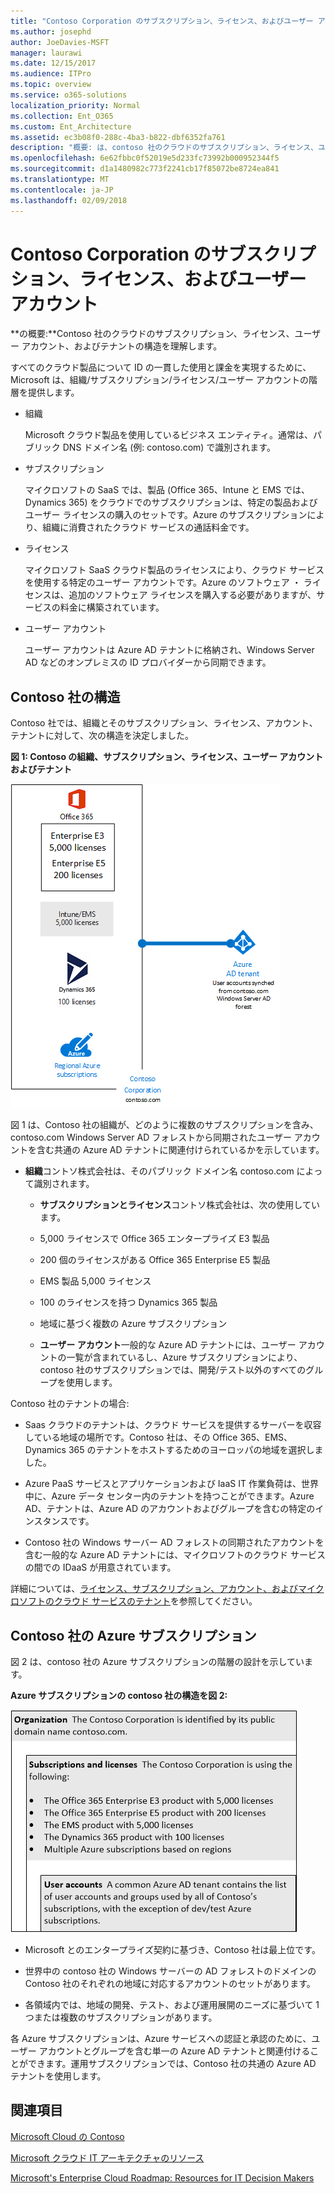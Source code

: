 ```yaml
---
title: "Contoso Corporation のサブスクリプション、ライセンス、およびユーザー アカウント"
ms.author: josephd
author: JoeDavies-MSFT
manager: laurawi
ms.date: 12/15/2017
ms.audience: ITPro
ms.topic: overview
ms.service: o365-solutions
localization_priority: Normal
ms.collection: Ent_O365
ms.custom: Ent_Architecture
ms.assetid: ec3b08f0-288c-4ba3-b822-dbf6352fa761
description: "概要: は、contoso 社のクラウドのサブスクリプション、ライセンス、ユーザー アカウント、およびテナントの構造を理解します。"
ms.openlocfilehash: 6e62fbbc0f52019e5d233fc73992b000952344f5
ms.sourcegitcommit: d1a1480982c773f2241cb17f85072be8724ea841
ms.translationtype: MT
ms.contentlocale: ja-JP
ms.lasthandoff: 02/09/2018
---
```

# <a name="subscriptions-licenses-and-user-accounts-for-the-contoso-corporation"></a>Contoso Corporation のサブスクリプション、ライセンス、およびユーザー アカウント

 **の概要:**Contoso 社のクラウドのサブスクリプション、ライセンス、ユーザー アカウント、およびテナントの構造を理解します。
  
すべてのクラウド製品について ID の一貫した使用と課金を実現するために、Microsoft は、組織/サブスクリプション/ライセンス/ユーザー アカウントの階層を提供します。
  
- 組織
    
    Microsoft クラウド製品を使用しているビジネス エンティティ。通常は、パブリック DNS ドメイン名 (例: contoso.com) で識別されます。
    
- サブスクリプション
    
    マイクロソフトの SaaS では、製品 (Office 365、Intune と EMS では、Dynamics 365) をクラウドでのサブスクリプションは、特定の製品およびユーザー ライセンスの購入のセットです。Azure のサブスクリプションにより、組織に消費されたクラウド サービスの通話料金です。
    
- ライセンス
    
    マイクロソフト SaaS クラウド製品のライセンスにより、クラウド サービスを使用する特定のユーザー アカウントです。Azure のソフトウェア ・ ライセンスは、追加のソフトウェア ライセンスを購入する必要がありますが、サービスの料金に構築されています。
    
- ユーザー アカウント
    
    ユーザー アカウントは Azure AD テナントに格納され、Windows Server AD などのオンプレミスの ID プロバイダーから同期できます。
    
## <a name="contosos-structure"></a>Contoso 社の構造

Contoso 社では、組織とそのサブスクリプション、ライセンス、アカウント、テナントに対して、次の構造を決定しました。
  
**図 1: Contoso の組織、サブスクリプション、ライセンス、ユーザー アカウントおよびテナント**

![Contoso 社の組織、サブスクリプション、ライセンス、ユーザー アカウント、テナント](images/Contoso_Poster/Subscriptions.png)
  
図 1 は、Contoso 社の組織が、どのように複数のサブスクリプションを含み、contoso.com Windows Server AD フォレストから同期されたユーザー アカウントを含む共通の Azure AD テナントに関連付けられているかを示しています。
  
- **組織**コントソ株式会社は、そのパブリック ドメイン名 contoso.com によって識別されます。
    
  - **サブスクリプションとライセンス**コントソ株式会社は、次の使用しています。
    
  - 5,000 ライセンスで Office 365 エンタープライズ E3 製品
    
  - 200 個のライセンスがある Office 365 Enterprise E5 製品
    
  - EMS 製品 5,000 ライセンス
    
  - 100 のライセンスを持つ Dynamics 365 製品
    
  - 地域に基づく複数の Azure サブスクリプション
    
  - **ユーザー アカウント**一般的な Azure AD テナントには、ユーザー アカウントの一覧が含まれているし、Azure サブスクリプションにより、contoso 社のサブスクリプションでは、開発/テスト以外のすべてのグループを使用します。
    
Contoso 社のテナントの場合:
  
- Saas クラウドのテナントは、クラウド サービスを提供するサーバーを収容している地域の場所です。Contoso 社は、その Office 365、EMS、Dynamics 365 のテナントをホストするためのヨーロッパの地域を選択しました。 
    
- Azure PaaS サービスとアプリケーションおよび IaaS IT 作業負荷は、世界中に、Azure データ センター内のテナントを持つことができます。Azure AD、テナントは、Azure AD のアカウントおよびグループを含むの特定のインスタンスです。
    
- Contoso 社の Windows サーバー AD フォレストの同期されたアカウントを含む一般的な Azure AD テナントには、マイクロソフトのクラウド サービスの間での IDaaS が用意されています。
    
詳細については、[ライセンス、サブスクリプション、アカウント、およびマイクロソフトのクラウド サービスのテナント](subscriptions-licenses-accounts-and-tenants-for-microsoft-cloud-offerings.md)を参照してください。
  
## <a name="contosos-azure-subscriptions"></a>Contoso 社の Azure サブスクリプション

図 2 は、contoso 社の Azure サブスクリプションの階層の設計を示しています。
  
**Azure サブスクリプションの contoso 社の構造を図 2:**

![Azure サブスクリプションの Contoso 社の構造](images/Contoso_Poster/Subscriptions_Nested.png)
  
- Microsoft とのエンタープライズ契約に基づき、Contoso 社は最上位です。
    
- 世界中の contoso 社の Windows サーバーの AD フォレストのドメインの Contoso 社のそれぞれの地域に対応するアカウントのセットがあります。
    
- 各領域内では、地域の開発、テスト、および運用展開のニーズに基づいて 1 つまたは複数のサブスクリプションがあります。
    
各 Azure サブスクリプションは、Azure サービスへの認証と承認のために、ユーザー アカウントとグループを含む単一の Azure AD テナントと関連付けることができます。運用サブスクリプションでは、Contoso 社の共通の Azure AD テナントを使用します。
  
## <a name="see-also"></a>関連項目

[Microsoft Cloud の Contoso](contoso-in-the-microsoft-cloud.md)
  
[Microsoft クラウド IT アーキテクチャのリソース](microsoft-cloud-it-architecture-resources.md)

[Microsoft's Enterprise Cloud Roadmap: Resources for IT Decision Makers](https://sway.com/FJ2xsyWtkJc2taRD)




